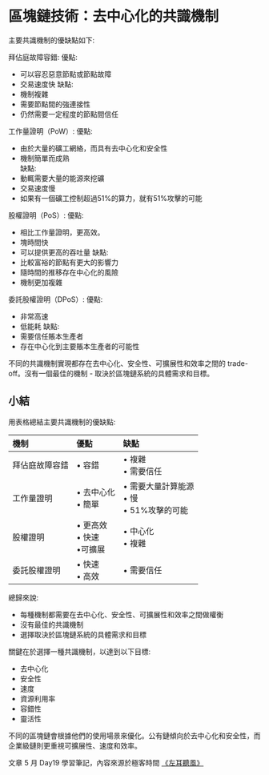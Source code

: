 # 區塊鏈技術：去中心化的共識機制

主要共識機制的優缺點如下:

拜佔庭故障容錯:
優點:
- 可以容忍惡意節點或節點故障
- 交易速度快
缺點:
- 機制複雜
- 需要節點間的強連接性
- 仍然需要一定程度的節點間信任

工作量證明（PoW）:
優點:
- 由於大量的礦工網絡，而具有去中心化和安全性
- 機制簡單而成熟  
缺點:
- 動輒需要大量的能源來挖礦  
- 交易速度慢
- 如果有一個礦工控制超過51%的算力，就有51%攻擊的可能

股權證明（PoS）:
優點:
- 相比工作量證明，更高效。
- 塊時間快
- 可以提供更高的吞吐量
缺點:
- 比較富裕的節點有更大的影響力
- 隨時間的推移存在中心化的風險
- 機制更加複雜

委託股權證明（DPoS）:
優點:
- 非常高速
- 低能耗
缺點:
- 需要信任賬本生產者
- 存在中心化到主要賬本生產者的可能性

不同的共識機制實現都存在去中心化、安全性、可擴展性和效率之間的 trade-off。沒有一個最佳的機制 - 取決於區塊鏈系統的具體需求和目標。

## 小結

用表格總結主要共識機制的優缺點:

| 機制 | 優點 | 缺點 |
|:-|:-|:-|
|拜佔庭故障容錯| • 容錯|• 複雜<br>• 需要信任|
| 工作量證明 | • 去中心化<br>• 簡單 | • 需要大量計算能源<br>• 慢<br> • 51%攻擊的可能|
|股權證明| • 更高效<br>• 快速<br> •可擴展|• 中心化<br>• 複雜|
|委託股權證明|• 快速<br>• 高效|• 需要信任<br>| 

總歸來說:

- 每種機制都需要在去中心化、安全性、可擴展性和效率之間做權衡
- 沒有最佳的共識機制
- 選擇取決於區塊鏈系統的具體需求和目標

關鍵在於選擇一種共識機制，以達到以下目標:

- 去中心化
- 安全性
- 速度
- 資源利用率
- 容錯性
- 靈活性

不同的區塊鏈會根據他們的使用場景來優化。公有鏈傾向於去中心化和安全性，而企業級鏈則更重視可擴展性、速度和效率。

文章 5 月 Day19 學習筆記，內容來源於極客時間 [《左耳聽風》](http://gk.link/a/123RC)
